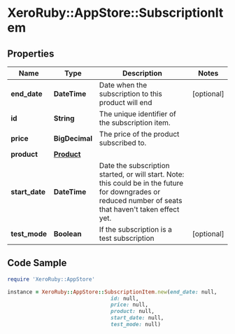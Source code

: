 # XeroRuby::AppStore::SubscriptionItem

## Properties

Name | Type | Description | Notes
------------ | ------------- | ------------- | -------------
**end_date** | **DateTime** | Date when the subscription to this product will end | [optional] 
**id** | **String** | The unique identifier of the subscription item. | 
**price** | **BigDecimal** | The price of the product subscribed to. | 
**product** | [**Product**](Product.md) |  | 
**start_date** | **DateTime** | Date the subscription started, or will start. Note: this could be in the future for downgrades or reduced number of seats that haven&#39;t taken effect yet.  | 
**test_mode** | **Boolean** | If the subscription is a test subscription | [optional] 

## Code Sample

```ruby
require 'XeroRuby::AppStore'

instance = XeroRuby::AppStore::SubscriptionItem.new(end_date: null,
                                 id: null,
                                 price: null,
                                 product: null,
                                 start_date: null,
                                 test_mode: null)
```


